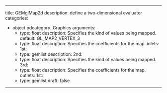 
---
title: GEMglMap2d
description: define a two-dimensional evaluator
categories:
  - object
pdcategory: Graphics
arguments:
    - type: float
      description: Specifies the kind of values being mapped.
      default: GL_MAP2_VERTEX_3
    - type: float
      description: Specifies the coefficients for the map.
inlets:
  1st:
    - type: gemlist
      description:
  2nd:
    - type: float
      description: Specifies the kind of values being mapped.
  3rd:
    - type: float
      description: Specifies the coefficients for the map.
outlets:
  1st:
    - type: gemlist
draft: false
---

